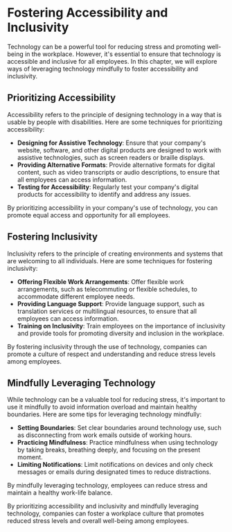Fostering Accessibility and Inclusivity
==============================================================================================

Technology can be a powerful tool for reducing stress and promoting well-being in the workplace. However, it's essential to ensure that technology is accessible and inclusive for all employees. In this chapter, we will explore ways of leveraging technology mindfully to foster accessibility and inclusivity.

Prioritizing Accessibility
--------------------------

Accessibility refers to the principle of designing technology in a way that is usable by people with disabilities. Here are some techniques for prioritizing accessibility:

* **Designing for Assistive Technology**: Ensure that your company's website, software, and other digital products are designed to work with assistive technologies, such as screen readers or braille displays.
* **Providing Alternative Formats**: Provide alternative formats for digital content, such as video transcripts or audio descriptions, to ensure that all employees can access information.
* **Testing for Accessibility**: Regularly test your company's digital products for accessibility to identify and address any issues.

By prioritizing accessibility in your company's use of technology, you can promote equal access and opportunity for all employees.

Fostering Inclusivity
---------------------

Inclusivity refers to the principle of creating environments and systems that are welcoming to all individuals. Here are some techniques for fostering inclusivity:

* **Offering Flexible Work Arrangements**: Offer flexible work arrangements, such as telecommuting or flexible schedules, to accommodate different employee needs.
* **Providing Language Support**: Provide language support, such as translation services or multilingual resources, to ensure that all employees can access information.
* **Training on Inclusivity**: Train employees on the importance of inclusivity and provide tools for promoting diversity and inclusion in the workplace.

By fostering inclusivity through the use of technology, companies can promote a culture of respect and understanding and reduce stress levels among employees.

Mindfully Leveraging Technology
-------------------------------

While technology can be a valuable tool for reducing stress, it's important to use it mindfully to avoid information overload and maintain healthy boundaries. Here are some tips for leveraging technology mindfully:

* **Setting Boundaries**: Set clear boundaries around technology use, such as disconnecting from work emails outside of working hours.
* **Practicing Mindfulness**: Practice mindfulness when using technology by taking breaks, breathing deeply, and focusing on the present moment.
* **Limiting Notifications**: Limit notifications on devices and only check messages or emails during designated times to reduce distractions.

By mindfully leveraging technology, employees can reduce stress and maintain a healthy work-life balance.

By prioritizing accessibility and inclusivity and mindfully leveraging technology, companies can foster a workplace culture that promotes reduced stress levels and overall well-being among employees.
